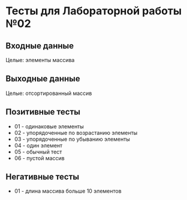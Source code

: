 # Тесты для Лабораторной работы №02

## Входные данные
Целые: элементы массива

## Выходные данные
Целые: отсортированный массив

## Позитивные тесты
- 01 - одинаковые элементы 
- 02 - упорядоченные по возрастанию элементы
- 03 - упорядоченные по убыванию элементы
- 04 - один элемент
- 05 - обычный тест
- 06 - пустой массив

## Негативные тесты
- 01 - длина массива больше 10 элементов
